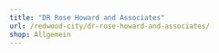 ```yaml
---
title: "DR Rose Howard and Associates"
url: /redwood-city/dr-rose-howard-and-associates/
shop: Allgemein
---
```

